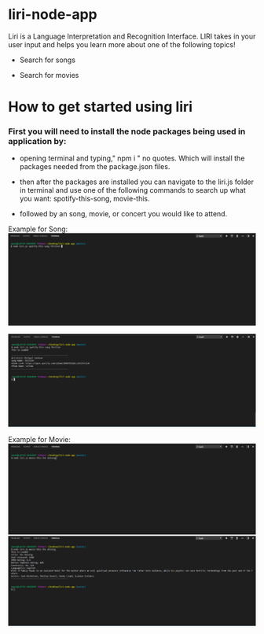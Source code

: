 # liri-node-app
Liri is a Language Interpretation and Recognition Interface. LIRI takes in your user input and helps you learn more about one of the following topics!

* Search for songs


* Search for movies 


# How to get started using liri

### First you will need to install the node packages being used in application by:

* opening terminal and typing,"  npm i " no quotes. Which will install the packages needed from the package.json files. 

* then after the packages are installed you can navigate to the liri.js folder in terminal and use one of the following commands to search up what you want: spotify-this-song, movie-this.

* followed by an song, movie, or concert you would like to attend. 

Example for Song:
![Example-1](images/example.png)

![Example-2](images/example2.png)


Example for Movie:
![Example-3](images/example3.png)
![Example-4](images/example4.png)



